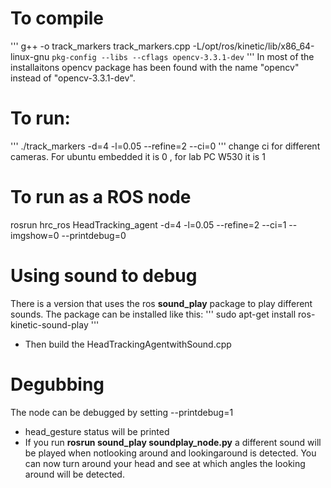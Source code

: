 # To compile
'''
g++ -o track_markers track_markers.cpp -L/opt/ros/kinetic/lib/x86_64-linux-gnu `pkg-config --libs --cflags opencv-3.3.1-dev`
'''
In most of the installaitons opencv package has been found with the name "opencv" instead of "opencv-3.3.1-dev". 

# To run:
'''
./track_markers -d=4 -l=0.05 --refine=2 --ci=0
'''
change ci for different cameras. For ubuntu embedded it is 0 , for lab PC W530 it is 1 

# To run as a ROS node 
rosrun hrc_ros HeadTracking_agent -d=4 -l=0.05 --refine=2 --ci=1 --imgshow=0 --printdebug=0

# Using sound to debug 
There is a version that uses the ros **sound_play** package to play different sounds. 
The package can be installed like this: 
'''
sudo apt-get install ros-kinetic-sound-play 
'''
* Then build the HeadTrackingAgentwithSound.cpp  


# Degubbing 
The node can be debugged by setting --printdebug=1 
* head_gesture status will be printed 
* If you run **rosrun sound_play soundplay_node.py** a different sound will be played when notlooking around and lookingaround is detected. You can now turn around your head and see at which angles the looking around will be detected. 


